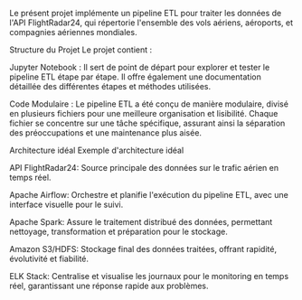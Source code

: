 Le présent projet implémente un pipeline ETL pour traiter les données de l'API FlightRadar24, qui répertorie l'ensemble des vols aériens, aéroports, et compagnies aériennes mondiales.

Structure du Projet
Le projet contient :

Jupyter Notebook : Il sert de point de départ pour explorer et tester le pipeline ETL étape par étape. Il offre également une documentation détaillée des différentes étapes et méthodes utilisées.

Code Modulaire : Le pipeline ETL a été conçu de manière modulaire, divisé en plusieurs fichiers pour une meilleure organisation et lisibilité. Chaque fichier se concentre sur une tâche spécifique, assurant ainsi la séparation des préoccupations et une maintenance plus aisée.

Architecture idéal
Exemple d'architecture idéal

API FlightRadar24:
Source principale des données sur le trafic aérien en temps réel.

Apache Airflow:
Orchestre et planifie l'exécution du pipeline ETL, avec une interface visuelle pour le suivi.

Apache Spark:
Assure le traitement distribué des données, permettant nettoyage, transformation et préparation pour le stockage.

Amazon S3/HDFS:
Stockage final des données traitées, offrant rapidité, évolutivité et fiabilité.

ELK Stack:
Centralise et visualise les journaux pour le monitoring en temps réel, garantissant une réponse rapide aux problèmes.
